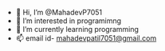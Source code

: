 - 👋 Hi, I’m @MahadevP7051
- 👀 I’m interested in programimng
- 🌱 I’m currently learning programming
- 📫 email id- mahadevpatil7051@gmail.com

<!---
MahadevP7051/MahadevP7051 is a ✨ special ✨ repository because its `README.md` (this file) appears on your GitHub profile.
You can click the Preview link to take a look at your changes.
--->
